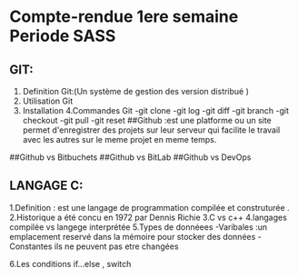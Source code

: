 # Compte-rendue 1ere semaine Periode SASS


## GIT:
1. Definition Git:(Un système de gestion des version distribué )
2. Utilisation Git
3. Installation
4.Commandes Git
	-git clone
        -git log
        -git diff
        -git branch
        -git checkout
        -git pull
        -git reset
 ##Github :est une  platforme ou un site permet d'enregistrer des projets sur leur serveur qui facilite le travail avec les autres sur le meme projet en meme temps.
 
 ##Github vs Bitbuchets
 ##Github vs BitLab
 ##Github vs DevOps

## LANGAGE C:

 1.Definition : est une langage de programmation compilée et construturée .
 2.Historique a été concu en 1972 par Dennis Richie
 3.C vs c++ 
 4.langages compilée vs langege interprétée
 5.Types de donnéees
    -Varibales :un emplacement reservé dans la mémoire pour stocker des données
    -Constantes ils ne peuvent pas etre changées
      
 6.Les conditions if...else , switch
 
 